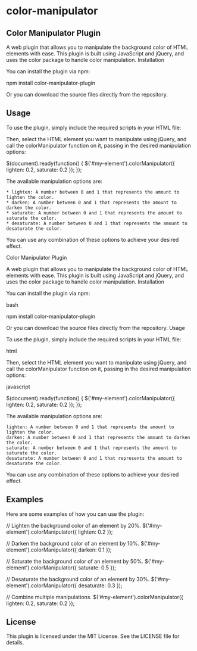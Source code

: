 # color-manipulator
## Color Manipulator Plugin

A web plugin that allows you to manipulate the background color of HTML elements with ease. This plugin is built using JavaScript and jQuery, and uses the color package to handle color manipulation.
Installation

You can install the plugin via npm:

npm install color-manipulator-plugin

Or you can download the source files directly from the repository.

## Usage

To use the plugin, simply include the required scripts in your HTML file:


<script src="https://code.jquery.com/jquery-3.6.0.min.js"></script>
<script src="color-manipulator.js"></script>
<script src="color-manipulator-plugin.js"></script>

Then, select the HTML element you want to manipulate using jQuery, and call the colorManipulator function on it, passing in the desired manipulation options:


$(document).ready(function() {
  $('#my-element').colorManipulator({ lighten: 0.2, saturate: 0.2 });
});


The available manipulation options are:

    * lighten: A number between 0 and 1 that represents the amount to lighten the color.
    * darken: A number between 0 and 1 that represents the amount to darken the color.
    * saturate: A number between 0 and 1 that represents the amount to saturate the color.
    * desaturate: A number between 0 and 1 that represents the amount to desaturate the color.

You can use any combination of these options to achieve your desired effect.

Color Manipulator Plugin

A web plugin that allows you to manipulate the background color of HTML elements with ease. This plugin is built using JavaScript and jQuery, and uses the color package to handle color manipulation.
Installation

You can install the plugin via npm:

bash

npm install color-manipulator-plugin

Or you can download the source files directly from the repository.
Usage

To use the plugin, simply include the required scripts in your HTML file:

html

<script src="https://code.jquery.com/jquery-3.6.0.min.js"></script>
<script src="color-manipulator.js"></script>
<script src="color-manipulator-plugin.js"></script>

Then, select the HTML element you want to manipulate using jQuery, and call the colorManipulator function on it, passing in the desired manipulation options:

javascript

$(document).ready(function() {
  $('#my-element').colorManipulator({ lighten: 0.2, saturate: 0.2 });
});

The available manipulation options are:

    lighten: A number between 0 and 1 that represents the amount to lighten the color.
    darken: A number between 0 and 1 that represents the amount to darken the color.
    saturate: A number between 0 and 1 that represents the amount to saturate the color.
    desaturate: A number between 0 and 1 that represents the amount to desaturate the color.

You can use any combination of these options to achieve your desired effect.

## Examples

Here are some examples of how you can use the plugin:


// Lighten the background color of an element by 20%.
$('#my-element').colorManipulator({ lighten: 0.2 });

// Darken the background color of an element by 10%.
$('#my-element').colorManipulator({ darken: 0.1 });

// Saturate the background color of an element by 50%.
$('#my-element').colorManipulator({ saturate: 0.5 });

// Desaturate the background color of an element by 30%.
$('#my-element').colorManipulator({ desaturate: 0.3 });

// Combine multiple manipulations.
$('#my-element').colorManipulator({ lighten: 0.2, saturate: 0.2 });

## License

This plugin is licensed under the MIT License. See the LICENSE file for details.

